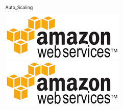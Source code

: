 Auto_Scaling


![Alt Text](https://github.com/yhidetoshi/Pictures/raw/master/aws/aws-icon.png)
![Alt Text](https://github.com/yhidetoshi/Pictures/raw/master/aws/aws-icon.png)
